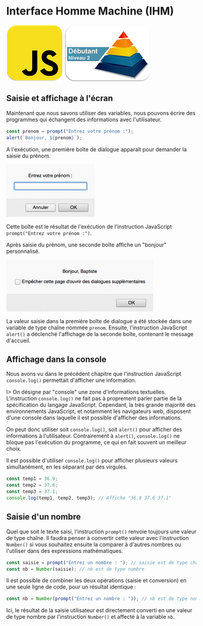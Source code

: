 Interface Homme Machine (IHM)
=============================

![JavascriptLogo](images/Logo-JS_150px.png)
![Niveau1Logo](images/Logo-N2_150px.png)

Saisie et affichage à l'écran
-----------------------------

Maintenant que nous savons utiliser des variables, nous pouvons écrire
des programmes qui échangent des informations avec l'utilisateur.

``` js
const prenom = prompt("Entrez votre prénom :");
alert(`Bonjour, ${prenom}`);
```

A l'exécution, une première boîte de dialogue apparaît pour demander la
saisie du prénom.

![Résultat de l'exécution](images/08-01.png)

Cette boîte est le résultat de l'exécution de l'instruction JavaScript
`prompt("Entrez votre prénom :")`.

Après saisie du prénom, une seconde boîte affiche un "bonjour"
personnalisé.

![Résultat de l'exécution](images/08-02.png)

La valeur saisie dans la première boîte de dialogue a été stockée dans
une variable de type chaîne nommée `prenom`. Ensuite, l'instruction
JavaScript `alert()` a déclenché l'affichage de la seconde boîte,
contenant le message d'accueil.

Affichage dans la console
-------------------------

Nous avons vu dans le précédent chapitre que l'instruction JavaScript
`console.log()` permettait d'afficher une information.

I&gt; On désigne par "console" une zone d'informations textuelles.
L'instruction `console.log()` ne fait pas à proprement parler partie de
la spécification du langage JavaScript. Cependant, la très grande
majorité des environnements JavaScript, et notamment les navigateurs
web, disposent d'une console dans laquelle il est possible d'afficher
des informations.

On peut donc utiliser soit `console.log()`, soit `alert()` pour afficher
des informations à l'utilisateur. Contrairement à `alert()`,
`console.log()` ne bloque pas l'exécution du programme, ce qui en fait
souvent un meilleur choix.

Il est possible d'utiliser `console.log()` pour afficher plusieurs
valeurs simultanément, en les séparant par des virgules.

``` js
const temp1 = 36.9;
const temp2 = 37.6;
const temp3 = 37.1;
console.log(temp1, temp2, temp3); // Affiche "36.9 37.6 37.1"
```

Saisie d'un nombre
------------------

Quel que soit le texte saisi, l'instruction `prompt()` renvoie toujours
une valeur de type chaîne. Il faudra penser à convertir cette valeur
avec l'instruction `Number()` si vous souhaitez ensuite la comparer à
d'autres nombres ou l'utiliser dans des expressions mathématiques.

``` js
const saisie = prompt("Entrez un nombre : "); // saisie est de type chaîne
const nb = Number(saisie); // nb est de type nombre
```

Il est possible de combiner les deux opérations (saisie et conversion)
en une seule ligne de code, pour un résultat identique :

``` js
const nb = Number(prompt("Entrez un nombre : ")); // nb est de type nombre
```

Ici, le résultat de la saisie utilisateur est directement converti en
une valeur de type nombre par l'instruction `Number()` et affecté à la
variable `nb`.
